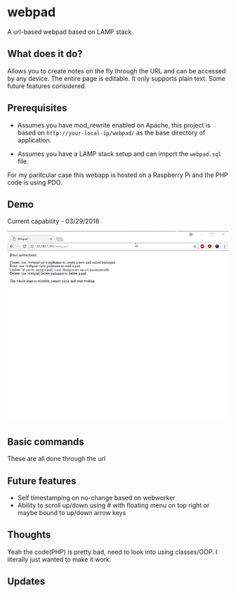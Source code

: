 # webpad
A url-based webpad based on LAMP stack

## What does it do?
Allows you to create notes on the fly through the URL and can be accessed by any device. The entire page is editable. It only supports plain text. Some future features considered.

## Prerequisites
* Assumes you have mod_rewrite enabled on Apache, this project is based on ```http://your-local-ip/webpad/``` as the base directory of application.

* Assumes you have a LAMP stack setup and can import the ```webpad.sql``` file.

For my paritcular case this webapp is hosted on a Raspberry Pi and the PHP code is using PDO.

## Demo

Current capability - 03/29/2018

![webpad basic CRUD capability first version](https://raw.githubusercontent.com/jdc-cunningham/webpad/master/webpad-basic-crud-demo.gif)

## Basic commands

These are all done through the url

## Future features

* Self timestamping on no-change based on webworker
* Ability to scroll up/down using # with floating menu on top right or maybe bound to up/down arrow keys

## Thoughts

Yeah the code(PHP) is pretty bad, need to look into using classes/OOP. I literally just wanted to make it work.

## Updates
